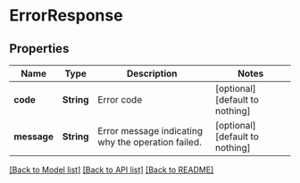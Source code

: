 # ErrorResponse


## Properties
Name | Type | Description | Notes
------------ | ------------- | ------------- | -------------
**code** | **String** | Error code | [optional] [default to nothing]
**message** | **String** | Error message indicating why the operation failed. | [optional] [default to nothing]


[[Back to Model list]](../README.md#models) [[Back to API list]](../README.md#api-endpoints) [[Back to README]](../README.md)


